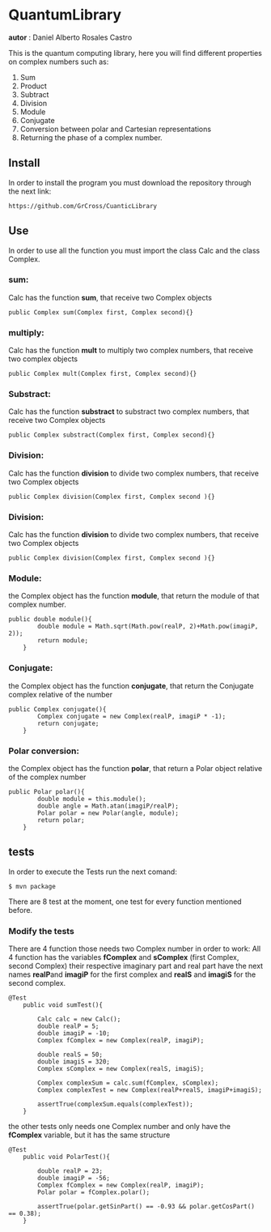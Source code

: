 # QuantumLibrary

**autor** : Daniel Alberto Rosales Castro

This is the quantum computing library, here you will find different properties on complex numbers such as:
1.  Sum
2.  Product
3.  Subtract
4.  Division
5.  Module
6.  Conjugate
7.  Conversion between polar and Cartesian representations
8.  Returning the phase of a complex number.


## Install

In order to install the program you must download the repository through the next link:

````
https://github.com/GrCross/CuanticLibrary
````
## Use
In order to use all the function you must import the class Calc and the class Complex.
### sum:
Calc has the function **sum**, that receive two Complex objects

````
public Complex sum(Complex first, Complex second){}
````
### multiply:
Calc has the function **mult** to multiply two complex numbers, that receive two complex objects

````
public Complex mult(Complex first, Complex second){}
````

### Substract:
Calc has the function **substract** to substract two complex numbers, that receive two Complex objects

````
public Complex substract(Complex first, Complex second){}
````

### Division:
Calc has the function **division** to divide two complex numbers, that receive two Complex objects

````
public Complex division(Complex first, Complex second ){}
````

### Division:
Calc has the function **division** to divide two complex numbers, that receive two Complex objects

````
public Complex division(Complex first, Complex second ){}
````

### Module:
the Complex object has the function **module**, that return the module of that complex number.

````
public double module(){
        double module = Math.sqrt(Math.pow(realP, 2)+Math.pow(imagiP, 2));
        return module;
    }
````
### Conjugate:
the Complex object has the function **conjugate**, that return the Conjugate complex relative of the number

````
public Complex conjugate(){
        Complex conjugate = new Complex(realP, imagiP * -1);
        return conjugate;
    } 
````

### Polar conversion:
the Complex object has the function **polar**, that return a Polar object relative of the complex number

````
public Polar polar(){
        double module = this.module(); 
        double angle = Math.atan(imagiP/realP);
        Polar polar = new Polar(angle, module);
        return polar;
    }
````



## tests

In order to execute the Tests run the next comand:

````
$ mvn package
````

There are 8 test at the moment, one test for every function mentioned before.

### Modify the tests

There are 4 function those needs two Complex number in order to work:
All 4 function has the variables **fComplex** and **sComplex** (first Complex, second Complex) their respective imaginary part and real part have the next names **realP**and **imagiP** for the first complex and **realS** and **imagiS** for the second complex.

````
@Test
    public void sumTest(){

        Calc calc = new Calc();
        double realP = 5;
        double imagiP = -10;
        Complex fComplex = new Complex(realP, imagiP);

        double realS = 50;
        double imagiS = 320;
        Complex sComplex = new Complex(realS, imagiS);

        Complex complexSum = calc.sum(fComplex, sComplex);
        Complex complexTest = new Complex(realP+realS, imagiP+imagiS);
        
        assertTrue(complexSum.equals(complexTest));
    }
````

the other tests only needs one Complex number and only have	the **fComplex** variable, but it has the same structure

````
@Test
    public void PolarTest(){
        
        double realP = 23;
        double imagiP = -56;
        Complex fComplex = new Complex(realP, imagiP);
        Polar polar = fComplex.polar();
        
        assertTrue(polar.getSinPart() == -0.93 && polar.getCosPart() == 0.38);         
    }
````
